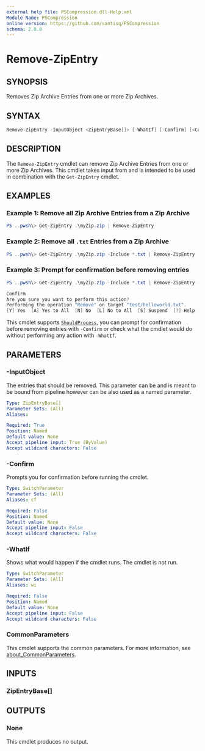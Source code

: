 ```yaml
---
external help file: PSCompression.dll-Help.xml
Module Name: PSCompression
online version: https://github.com/santisq/PSCompression
schema: 2.0.0
---
```


# Remove-ZipEntry

## SYNOPSIS

Removes Zip Archive Entries from one or more Zip Archives.

## SYNTAX

```powershell
Remove-ZipEntry -InputObject <ZipEntryBase[]> [-WhatIf] [-Confirm] [<CommonParameters>]
```

## DESCRIPTION

The `Remove-ZipEntry` cmdlet can remove Zip Archive Entries from one or more Zip Archives. This cmdlet takes input from and is intended to be used in combination with the `Get-ZipEntry` cmdlet.

## EXAMPLES

### Example 1: Remove all Zip Archive Entries from a Zip Archive

```powershell
PS ..pwsh\> Get-ZipEntry .\myZip.zip | Remove-ZipEntry
```

### Example 2: Remove all `.txt` Entries from a Zip Archive

```powershell
PS ..pwsh\> Get-ZipEntry .\myZip.zip -Include *.txt | Remove-ZipEntry
```

### Example 3: Prompt for confirmation before removing entries

```powershell
PS ..pwsh\> Get-ZipEntry .\myZip.zip -Include *.txt | Remove-ZipEntry -Confirm

Confirm
Are you sure you want to perform this action?
Performing the operation "Remove" on target "test/helloworld.txt".
[Y] Yes  [A] Yes to All  [N] No  [L] No to All  [S] Suspend  [?] Help (default is "Y"):
```

This cmdlet supports [`ShouldProcess`](https://learn.microsoft.com/en-us/powershell/scripting/learn/deep-dives/everything-about-shouldprocess?view=powershell-7.3), you can prompt for confirmation before removing entries with `-Confirm` or check what the cmdlet would do without performing any action with `-WhatIf`.

## PARAMETERS

### -InputObject

The entries that should be removed. This parameter can be and is meant to be bound from pipeline however can be also used as a named parameter.

```yaml
Type: ZipEntryBase[]
Parameter Sets: (All)
Aliases:

Required: True
Position: Named
Default value: None
Accept pipeline input: True (ByValue)
Accept wildcard characters: False
```

### -Confirm

Prompts you for confirmation before running the cmdlet.

```yaml
Type: SwitchParameter
Parameter Sets: (All)
Aliases: cf

Required: False
Position: Named
Default value: None
Accept pipeline input: False
Accept wildcard characters: False
```

### -WhatIf

Shows what would happen if the cmdlet runs.
The cmdlet is not run.

```yaml
Type: SwitchParameter
Parameter Sets: (All)
Aliases: wi

Required: False
Position: Named
Default value: None
Accept pipeline input: False
Accept wildcard characters: False
```

### CommonParameters

This cmdlet supports the common parameters. For more information, see [about_CommonParameters](http://go.microsoft.com/fwlink/?LinkID=113216).

## INPUTS

### ZipEntryBase[]

## OUTPUTS

### None

This cmdlet produces no output.
